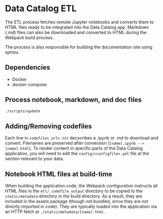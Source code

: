# Data Catalog ETL

The ETL process fetches remote Jupyter notebooks and converts them to HTML
files ready to be integrated into the Data Catalog app. Markdown (.md) files
can also be downloaded and converted to HTML during the Webpack build process.

The process is also responsible for building the documentation site using sphinx.

## Dependencies

- Docker
- docker-compose

## Process notebook, markdown, and doc files

```sh
./scripts/update
```

## Adding/Removing codefiles

Each line in `codefiles_urls.txt` decscribes a .ipynb or .md to download and
convert. Filenames are preserved after conversion (`[name].ipynb -->
[name].html`). To render content in specific parts of the Data Catalog
application, you will need to edit the `config/<configfile>.yml` file at the
section relevant to your data.

## Notebook HTML files at build-time

When building the application code, the Webpack configuration instructs all
HTML files in the `etl/_codefile_output` directory to be copied to the
`static/metadata` directory in the build directory. As a result, they are
included in the assets package (though not bundled, since they are not
directly imported in code). They are typically loaded into the application
via an HTTP fetch at `./static/metadata/[name].html`.
